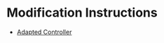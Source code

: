 # Modification Instructions

* [Adapted Controller](modification_instructions/adapted_controller/adapted_controller.md)